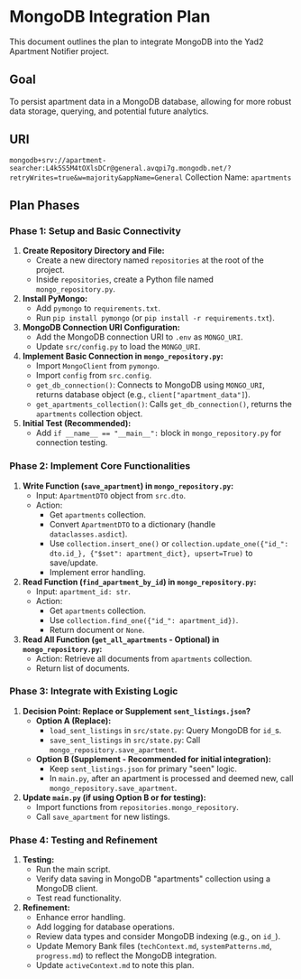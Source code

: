 # MongoDB Integration Plan

This document outlines the plan to integrate MongoDB into the Yad2 Apartment Notifier project.

## Goal
To persist apartment data in a MongoDB database, allowing for more robust data storage, querying, and potential future analytics.

## URI
`mongodb+srv://apartment-searcher:L4k5S5M4tOXlsDCr@general.avqpi7g.mongodb.net/?retryWrites=true&w=majority&appName=General`
Collection Name: `apartments`

## Plan Phases

### Phase 1: Setup and Basic Connectivity

1.  **Create Repository Directory and File:**
    *   Create a new directory named `repositories` at the root of the project.
    *   Inside `repositories`, create a Python file named `mongo_repository.py`.
2.  **Install PyMongo:**
    *   Add `pymongo` to `requirements.txt`.
    *   Run `pip install pymongo` (or `pip install -r requirements.txt`).
3.  **MongoDB Connection URI Configuration:**
    *   Add the MongoDB connection URI to `.env` as `MONGO_URI`.
    *   Update `src/config.py` to load the `MONGO_URI`.
4.  **Implement Basic Connection in `mongo_repository.py`:**
    *   Import `MongoClient` from `pymongo`.
    *   Import `config` from `src.config`.
    *   `get_db_connection()`: Connects to MongoDB using `MONGO_URI`, returns database object (e.g., `client["apartment_data"]`).
    *   `get_apartments_collection()`: Calls `get_db_connection()`, returns the `apartments` collection object.
5.  **Initial Test (Recommended):**
    *   Add `if __name__ == "__main__":` block in `mongo_repository.py` for connection testing.

### Phase 2: Implement Core Functionalities

1.  **Write Function (`save_apartment`) in `mongo_repository.py`:**
    *   Input: `ApartmentDTO` object from `src.dto`.
    *   Action:
        *   Get `apartments` collection.
        *   Convert `ApartmentDTO` to a dictionary (handle `dataclasses.asdict`).
        *   Use `collection.insert_one()` or `collection.update_one({"id_": dto.id_}, {"$set": apartment_dict}, upsert=True)` to save/update.
        *   Implement error handling.
2.  **Read Function (`find_apartment_by_id`) in `mongo_repository.py`:**
    *   Input: `apartment_id: str`.
    *   Action:
        *   Get `apartments` collection.
        *   Use `collection.find_one({"id_": apartment_id})`.
        *   Return document or `None`.
3.  **Read All Function (`get_all_apartments` - Optional) in `mongo_repository.py`:**
    *   Action: Retrieve all documents from `apartments` collection.
    *   Return list of documents.

### Phase 3: Integrate with Existing Logic

1.  **Decision Point: Replace or Supplement `sent_listings.json`?**
    *   **Option A (Replace):**
        *   `load_sent_listings` in `src/state.py`: Query MongoDB for `id_`s.
        *   `save_sent_listings` in `src/state.py`: Call `mongo_repository.save_apartment`.
    *   **Option B (Supplement - Recommended for initial integration):**
        *   Keep `sent_listings.json` for primary "seen" logic.
        *   In `main.py`, after an apartment is processed and deemed new, call `mongo_repository.save_apartment`.
2.  **Update `main.py` (if using Option B or for testing):**
    *   Import functions from `repositories.mongo_repository`.
    *   Call `save_apartment` for new listings.

### Phase 4: Testing and Refinement

1.  **Testing:**
    *   Run the main script.
    *   Verify data saving in MongoDB "apartments" collection using a MongoDB client.
    *   Test read functionality.
2.  **Refinement:**
    *   Enhance error handling.
    *   Add logging for database operations.
    *   Review data types and consider MongoDB indexing (e.g., on `id_`).
    *   Update Memory Bank files (`techContext.md`, `systemPatterns.md`, `progress.md`) to reflect the MongoDB integration.
    *   Update `activeContext.md` to note this plan. 